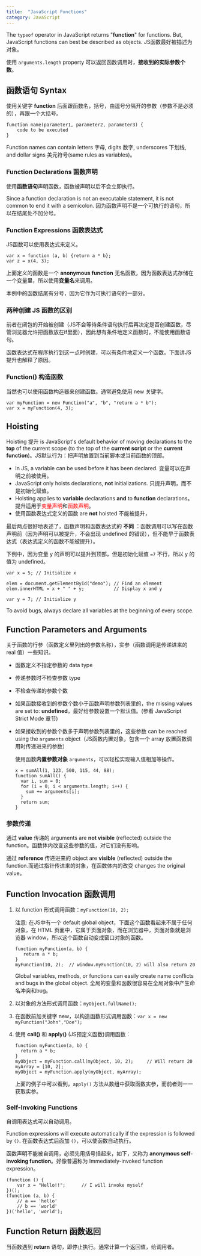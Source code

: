 ```yaml
---
title:  "JavaScript Functions"
category: JavaScript
---
```

The `typeof` operator in JavaScript returns "**function**" for functions. But, JavaScript functions can best be described as objects. <span class="blue-text">JS函数最好被描述为对象</span>。

使用 `arguments.length` property 可以返回函数调用时，**接收到的实际参数个数**。

## 函数语句 Syntax

使用关键字 **function** 后面跟函数名，括号，由逗号分隔开的参数（参数不是必须的），再跟一个大括号。

    function name(parameter1, parameter2, parameter3) {
        code to be executed
    }

Function names can contain letters 字母, digits 数字, underscores 下划线, and dollar signs 美元符号(same rules as variables)。

<!--more-->

### Function Declarations 函数声明

使用**函数语句**声明函数，函数被声明以后不会立即执行。

Since a function declaration is not an executable statement, it is not common to end it with a semicolon. 因为函数声明不是一个可执行的语句，所以在结尾处不加分号。

### Function Expressions 函数表达式

JS函数可以使用表达式来定义。

    var x = function (a, b) {return a * b};
    var z = x(4, 3);

上面定义的函数是一个 **anonymous function** 无名函数，因为函数表达式存储在一个变量里，所以使用**变量名**来调用。

本例中的函数结尾有分号，因为它作为可执行语句的一部分。

### 两种创建 JS 函数的区别

前者在闭包的开始被创建（JS不会等待条件语句执行后再决定是否创建函数，尽管浏览器允许把函数放在if里面），因此想有条件地定义函数时，不能使用函数语句。

函数表达式在程序执行到这一点时创建，可以有条件地定义一个函数。下面讲JS提升也解释了原因。

### Function() 构造函数

当然也可以使用函数构造器来创建函数。通常避免使用 new 关键字。

    var myFunction = new Function("a", "b", "return a * b");
    var x = myFunction(4, 3);

## Hoisting

Hoisting 提升 is JavaScript's default behavior of moving declarations to the **top** of the current scope (to the top of the **current script** or the **current function**)。<span class="blue-text">JS默认行为：把声明放置到当前脚本或当前函数的顶部</span>。

+ In JS, a variable can be used before it has been declared. 变量可以在声明之前被使用。
+ JavaScript only hoists declarations, **not** initializations. 只提升声明，而不是初始化赋值。
+ Hoisting applies to **variable** declarations **and** to **function** declarations。提升适用于<span style="color:red;">变量声明</span>和<span style="color:red;">函数声明</span>。
+ 使用函数表达式定义的函数 are **not** hoisted 不能被提升，

最后两点很好地表述了，函数声明和函数表达式的 **不同** ：函数调用可以写在函数声明前（因为声明可以被提升，不会出现 undefined 的错误），但不能早于函数表达式（表达式定义的函数不能被提升）。

下例中，因为变量 y 的声明可以提升到顶部，但是初始化赋值 `=7` 不行，所以 y 的值为 undefined。

    var x = 5; // Initialize x

    elem = document.getElementById("demo"); // Find an element
    elem.innerHTML = x + " " + y;           // Display x and y

    var y = 7; // Initialize y

<span class="blue-text">To avoid bugs, always declare all variables at the beginning of every scope</span>.

## Function Parameters and Arguments

关于函数的行参（函数定义里列出的参数名称），实参（函数调用是传递进来的 real 值）一些知识。

+ 函数定义不指定参数的 data type
+ 传递参数时不检查参数 type
+ 不检查传递的参数个数
+ 如果函数接收到的参数个数小于函数声明参数列表里的，the missing values are set to: **undefined**，最好给参数设置一个默认值。(参看 JavaScript Strict Mode 章节)
+ 如果接收到的参数个数多于声明参数列表里的，这些参数 can be reached using the `arguments` object（JS函数内置对象，包含一个 array 放置函数调用时传递进来的参数）

    使用函数**内置参数对象** `arguments`，可以轻松实现输入值相加等操作。

      x = sumAll(1, 123, 500, 115, 44, 88);
      function sumAll() {
        var i, sum = 0;
        for (i = 0; i < arguments.length; i++) {
          sum += arguments[i];
        }
        return sum;
      }

### 参数传递

通过 **value** 传递的 arguments are **not visible** (reflected) outside the function。函数体内改变这些参数的值，对它们没有影响。

通过 **reference** 传递进来的 object are **visible** (reflected) outside the function.而通过指针传进来的对象，在函数体内的改变 changes the original value。

## Function Invocation 函数调用

1. 以 function 形式调用函数：`myFunction(10, 2);`

    注意: 在JS中有一个 default global object，下面这个函数看起来不属于任何对象，在 HTML 页面中，它属于页面对象，而在浏览器中，页面对象就是浏览器 window，所以这个函数自动变成窗口对象的函数。

       function myFunction(a, b) {
          return a * b;
       }
       myFunction(10, 2);  // window.myFunction(10, 2) will also return 20

    <span class="blue-text">Global variables, methods, or functions can easily create name conflicts and bugs in the global object</span>. 全局的变量和函数很容易在全局对象中产生命名冲突和bug。

2. 以对象的方法形式调用函数：`myObject.fullName();`
3. 在函数前加关键字 new，以构造函数形式调用函数：`var x = new myFunction("John","Doe");`
4. 使用 **call()** 和 **apply()** (JS预定义函数)调用函数：

       function myFunction(a, b) {
         return a * b;
       }
       myObject = myFunction.call(myObject, 10, 2);     // Will return 20
       myArray = [10, 2];
       myObject = myFunction.apply(myObject, myArray);

    上面的例子中可以看到，`apply()` 方法从数组中获取函数实参，而前者则一一获取实参。

### Self-Invoking Functions

自调用表达式可以自动调用。

Function expressions will execute automatically if the expression is followed by `()`. 在函数表达式后面加 `()`，可以使函数自动执行。

函数声明不能被自调用，必须先用括号括起来，如下，又称为 **anonymous self-invoking function**。好像普遍称为 Immediately-invoked function expression。

    (function () {
        var x = "Hello!!";      // I will invoke myself
    })();
    (function (a, b) {
        // a == 'hello'
        // b == 'world'
    })('hello', 'world');

## Function Return 函数返回

当函数遇到 **return** 语句，即停止执行。通常计算一个返回值，给调用者。
